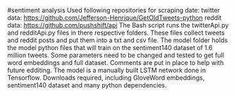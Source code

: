 #sentiment analysis
Used following repositories for scraping date:
twitter data: https://github.com/Jefferson-Henrique/GetOldTweets-python
reddit data: https://github.com/pushshift/api
The Bash script runs the twitterApi.py and redditApi.py files in there respective folders.
These files collect tweets and reddit posts and put them into a txt and csv file.
The model folder holds the model python files that will train on the sentiment140 dataset
of 1.6 million tweets. Some parameters need to be changed and tested to get full word embeddings
and full dataset. Comments are put in place to help with future edditing. The model is a manually built
LSTM network done in Tensorflow. Downloads required, including GloveWord embeddings, sentiment140 dataset
and many python dependencies.

